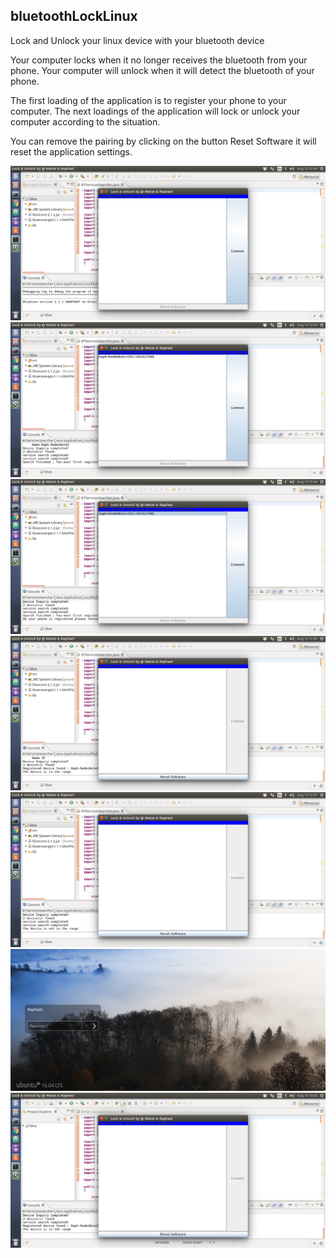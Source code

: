 ## bluetoothLockLinux


Lock and Unlock your linux device with your bluetooth device

Your computer locks when it no longer receives the bluetooth from your phone.
Your computer will unlock when it will detect the bluetooth of your phone.

The first loading of the application is to register your phone to your computer.
The next loadings of the application will lock or unlock your computer according to the situation.

You can remove the pairing by clicking on the button Reset Software it will reset the application settings.

<img src="https://github.com/raphym/bluetoothLockLinux/blob/master/Screenshots/1.png?raw=true">
<img src="https://github.com/raphym/bluetoothLockLinux/blob/master/Screenshots/2.png?raw=true">
<img src="https://github.com/raphym/bluetoothLockLinux/blob/master/Screenshots/3.png?raw=true">
<img src="https://github.com/raphym/bluetoothLockLinux/blob/master/Screenshots/4.png?raw=true">
<img src="https://github.com/raphym/bluetoothLockLinux/blob/master/Screenshots/5.png?raw=true">
<img src="https://github.com/raphym/bluetoothLockLinux/blob/master/Screenshots/6.png?raw=true">
<img src="https://github.com/raphym/bluetoothLockLinux/blob/master/Screenshots/7.png?raw=true">
